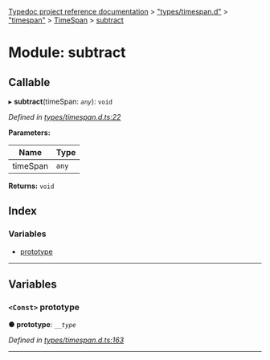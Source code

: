 [Typedoc project reference documentation](../README.md) > ["types/timespan.d"](../modules/_types_timespan_d_.md) > ["timespan"](../modules/_types_timespan_d_._timespan_.md) > [TimeSpan](../classes/_types_timespan_d_._timespan_.timespan.md) > [subtract](../modules/_types_timespan_d_._timespan_.timespan.subtract.md)

# Module: subtract

## Callable
▸ **subtract**(timeSpan: *`any`*): `void`

*Defined in [types/timespan.d.ts:22](https://github.com/DocuWare/REST-Sample-TS/blob/0222c3e/src/types/timespan.d.ts#L22)*

**Parameters:**

| Name | Type |
| ------ | ------ |
| timeSpan | `any` |

**Returns:** `void`

## Index

### Variables

* [prototype](_types_timespan_d_._timespan_.timespan.subtract.md#prototype)

---

## Variables

<a id="prototype"></a>

### `<Const>` prototype

**● prototype**: *`__type`*

*Defined in [types/timespan.d.ts:163](https://github.com/DocuWare/REST-Sample-TS/blob/0222c3e/src/types/timespan.d.ts#L163)*

___


